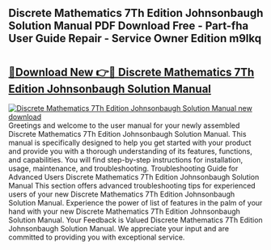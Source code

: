 ## Discrete Mathematics 7Th Edition Johnsonbaugh Solution Manual PDF Download Free - Part-fha User Guide Repair - Service Owner Edition m9lkq

# <h2><a href="http://bc92365.oget.top/?id=Discrete+Mathematics+7Th+Edition+Johnsonbaugh+Solution+Manual">🔗Download New 👉🔴 Discrete Mathematics 7Th Edition Johnsonbaugh Solution Manual</a></h2>

[![Discrete Mathematics 7Th Edition Johnsonbaugh Solution Manual new download](https://i.imgur.com/5g1atiW.png)](http://bc92365.oget.top/?id=Discrete+Mathematics+7Th+Edition+Johnsonbaugh+Solution+Manual)
Greetings and welcome to the user manual for your newly assembled Discrete Mathematics 7Th Edition Johnsonbaugh Solution Manual. This manual is specifically designed to help you get started with your product and provide you with a thorough understanding of its features, functions, and capabilities. You will find step-by-step instructions for installation, usage, maintenance, and troubleshooting. Troubleshooting Guide for Advanced Users Discrete Mathematics 7Th Edition Johnsonbaugh Solution Manual This section offers advanced troubleshooting tips for experienced users of your new Discrete Mathematics 7Th Edition Johnsonbaugh Solution Manual. Experience the power of list of features in the palm of your hand with your new Discrete Mathematics 7Th Edition Johnsonbaugh Solution Manual. Your Feedback is Valued Discrete Mathematics 7Th Edition Johnsonbaugh Solution Manual. We appreciate your input and are committed to providing you with exceptional service.
